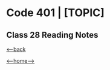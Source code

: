 # Code 401 | [TOPIC]

## Class 28 Reading Notes



[<--back](401week6.md)

[<--home-->](../../README.md)
